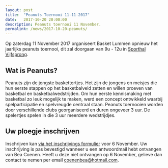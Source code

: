 ```yaml
---
layout: post
title:  "Peanuts Toernooi 11-11-2017"
date:   2017-10-20 20:00:00
description: Peanuts toernooi 11 November.
permalink: /news/2017-10-20-peanuts/
---
```


Op zaterdag 11 November 2017 organiseert Basket Lummen opnieuw het jaarlijks peanuts toernooi, dit zal doorgaan van 9u - 12u in [Sporthal Vijfsprong](/club/sporthal/).

## Wat is Peanuts?

Peanuts zijn de jongste baskettertjes. Het zijn de jongens en meisjes die hun eerste stappen op het basketbalveld zetten en willen proeven van basketbal en basketbalwedstrijden. Om hun eerste kennismaking met basketbal zo leuk mogelijk te maken, werd een concept ontwikkeld waarbij spelparticipatie en spelvreugde centraal staan. Peanuts toernooien worden door verschillende clubs georganiseerd en duren ongeveer 3 uur. De spelertjes spelen in die 3 uur meerdere wedstrijdjes.

## Uw ploegje inschrijven

Inschrijven kan [via het inschrijvings formulier](http://www.basketlummen.be/b/peanuts.asp) voor 6 November. Uw inschrijving is pas bevestigd wanneer u een antwoordmail hebt ontvangen van Bea Coenen. Heeft u deze niet ontvangen op 6 November, gelieve dan contact te nemen per email [coenenbea@hotmail.com](mailto://coenenbea@hotmail.com).

